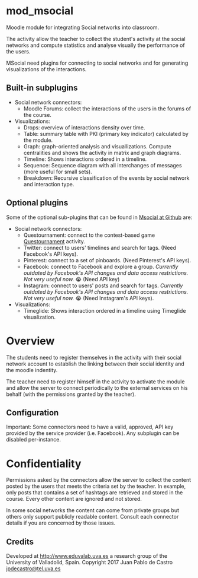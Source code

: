 # mod_msocial
Moodle module for integrating Social networks into classroom.

The activity allow the teacher to collect the student's activity at the social networks and compute statistics and analyse visually the performance of the users.

MSocial need plugins for connecting to social networks and for generating visualizations of the interactions.
## Built-in subplugins
* Social network connectors:
  * Moodle Forums: collect the interactions of the users in the forums of the course.
* Visualizations:
  * Drops: overview of interactions density over time.
  * Table: summary table with PKI (primary key indicator) calculated by the module.
  * Graph: graph-oriented analysis and visuallizations. Compute centralities and shows the activity in matrix and graph diagrams.
  * Timeline: Shows interactions ordered in a timeline.
  * Sequence: Sequence diagram with all interchanges of messages (more useful for small sets).
  * Breakdown: Recursive classification of the events by social network and interaction type.



## Optional plugins

Some of the optional sub-plugins that can be found in [Msocial at Github](https://github.com/search?q=user%3Ajuacas+msocial) are:
* Social network connectors:
  * Questournament: connect to the contest-based game [Questournament](https://github.com/juacas/moodle-mod_quest) activity.
  * Twitter: connect to users' timelines and search for tags. (Need Facebook's API keys).
  * Pinterest: connect to a set of pinboards. (Need Pinterest's API keys).
  * Facebook: connect to Facebook and explore a group. *Currently outdated by Facebook's API changes and data access restrictions. Not very useful now.* 😭 (Need API key)
  * Instagram: connect to users' posts and search for tags.  *Currently outdated by Facebook's API changes and data access restrictions. Not very useful now.* 😭  (Need Instagram's API keys).
* Visualizations:
  * Timeglide: Shows interaction ordered in a timeline using Timeglide visualization.


# Overview

The students need to register themselves in the activity with their social network account to establish the linking between their social identity and the moodle indentity.

The teacher need to register himself in the activity to activate the module and allow the server to connect periodically to the external services on his behalf (with the permissions granted by the teacher).
 
## Configuration

Important: Some connectors need to have a valid, approved, API key provided by the service provider (i.e. Facebook).
Any subplugin can be disabled per-instance.

# Confidentiality

Permissions asked by the connectors allow the server to collect the content posted by the users that meets the criteria set by the teacher. In example, only posts that contains a set of hashtags are retrieved and stored in the course. Every other content are ignored and not stored.

In some social networks the content can come from private groups but others only support publicly readable content. Consult each connector details if you are concerned by those issues.

## Credits 

Developed at http://www.eduvalab.uva.es a research group of the University of Valladolid, Spain.
Copyright 2017 Juan Pablo de Castro jpdecastro@tel.uva.es
